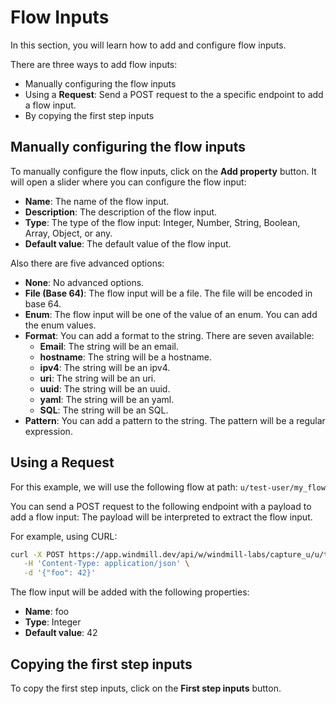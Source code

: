 # Flow Inputs

In this section, you will learn how to add and configure flow inputs.

There are three ways to add flow inputs:

- Manually configuring the flow inputs
- Using a **Request**: Send a POST request to the a specific endpoint to add a flow input.
- By copying the first step inputs

## Manually configuring the flow inputs

To manually configure the flow inputs, click on the **Add property** button.
It will open a slider where you can configure the flow input:

- **Name**: The name of the flow input.
- **Description**: The description of the flow input.
- **Type**: The type of the flow input: Integer, Number, String, Boolean, Array, Object, or any.
- **Default value**: The default value of the flow input.

Also there are five advanced options:

- **None**: No advanced options.
- **File (Base 64)**: The flow input will be a file. The file will be encoded in base 64.
- **Enum**: The flow input will be one of the value of an enum. You can add the enum values.
- **Format**: You can add a format to the string. There are seven available:
  - **Email**: The string will be an email.
  - **hostname**: The string will be a hostname.
  - **ipv4**: The string will be an ipv4.
  - **uri**: The string will be an uri.
  - **uuid**: The string will be an uuid.
  - **yaml**: The string will be an yaml.
  - **SQL**: The string will be an SQL.
- **Pattern**: You can add a pattern to the string. The pattern will be a regular expression.

## Using a Request

For this example, we will use the following flow at path: `u/test-user/my_flow`

You can send a POST request to the following endpoint with a payload to add a flow input: The payload will be interpreted to extract the flow input.

For example, using CURL:

```bash
curl -X POST https://app.windmill.dev/api/w/windmill-labs/capture_u/u/test-user/my_flow \
   -H 'Content-Type: application/json' \
   -d '{"foo": 42}'
```

The flow input will be added with the following properties:

- **Name**: foo
- **Type**: Integer
- **Default value**: 42

## Copying the first step inputs

To copy the first step inputs, click on the **First step inputs** button.
